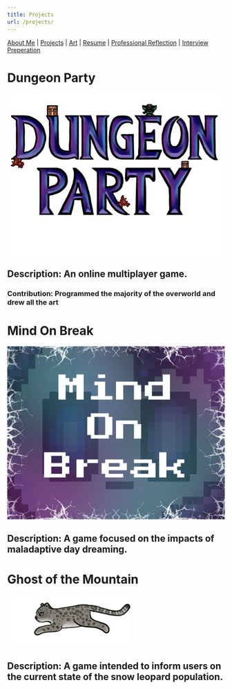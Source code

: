 ```yaml
---
title: Projects
url: /projects/
---
```


[About Me](/index.md/) | [Projects](/Projects.md/) | [Art](/Art.md/) | [Resume](/Resume.md/) | [Professional Reflection](/Reflection.md/) | [Interview Preperation](/Interview.md/)

# Dungeon Party 
![Dungeon Party Logo](assets/deungnPartyLogo.png)
## Description: An online multiplayer game.
### Contribution: Programmed the majority of the overworld and drew all the art

# Mind On Break
![Dungeon Party Logo](assets/titleImage.png)
## Description: A game focused on the impacts of maladaptive day dreaming. 

# Ghost of the Mountain
![Dungeon Party Logo](assets/inAir.png)
## Description: A game intended to inform users on the current state of the snow leopard population. 
